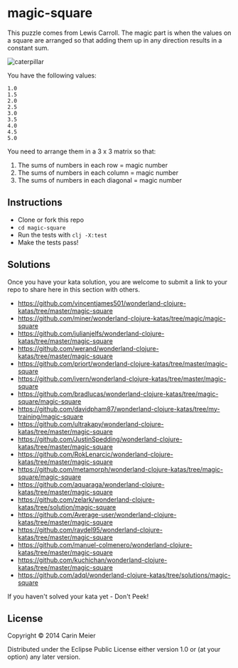 ﻿# magic-square

This puzzle comes from Lewis Carroll.  The magic part is when the
values on a square are arranged so that adding them up in any direction results in
a constant sum.

![caterpillar](/images/caterpillar.gif)

You have the following values:

```
1.0
1.5
2.0
2.5
3.0
3.5
4.0
4.5
5.0
```

You need to arrange them in a 3 x 3 matrix so that:

1. The sums of numbers in each row = magic number
2. The sums of numbers in each column = magic number
3. The sums of numbers in each diagonal = magic number


## Instructions

- Clone or fork this repo
- `cd magic-square`
- Run the tests with `clj -X:test`
- Make the tests pass!

## Solutions

Once you have your kata solution, you are welcome to submit a link to your repo to share here in this section with others.

* https://github.com/vincentjames501/wonderland-clojure-katas/tree/master/magic-square
* https://github.com/miner/wonderland-clojure-katas/tree/magic/magic-square
* https://github.com/julianjelfs/wonderland-clojure-katas/tree/master/magic-square
* https://github.com/werand/wonderland-clojure-katas/tree/master/magic-square
* https://github.com/priort/wonderland-clojure-katas/tree/master/magic-square
* https://github.com/ivern/wonderland-clojure-katas/tree/master/magic-square
* https://github.com/bradlucas/wonderland-clojure-katas/tree/magic-square/magic-square
* https://github.com/davidpham87/wonderland-clojure-katas/tree/my-training/magic-square
* https://github.com/ultrakapy/wonderland-clojure-katas/tree/master/magic-square
* https://github.com/JustinSpedding/wonderland-clojure-katas/tree/master/magic-square
* https://github.com/RokLenarcic/wonderland-clojure-katas/tree/master/magic-square
* https://github.com/metamorph/wonderland-clojure-katas/tree/magic-square/magic-square
* https://github.com/aquaraga/wonderland-clojure-katas/tree/master/magic-square
* https://github.com/zelark/wonderland-clojure-katas/tree/solution/magic-square
* https://github.com/Average-user/wonderland-clojure-katas/tree/master/magic-square
* https://github.com/raydel95/wonderland-clojure-katas/tree/master/magic-square
* https://github.com/manuel-colmenero/wonderland-clojure-katas/tree/master/magic-square
* https://github.com/kuchichan/wonderland-clojure-katas/tree/master/magic-square
* https://github.com/adql/wonderland-clojure-katas/tree/solutions/magic-square

If you haven't solved your kata yet - Don't Peek!

## License

Copyright © 2014 Carin Meier

Distributed under the Eclipse Public License either version 1.0 or (at
your option) any later version.
